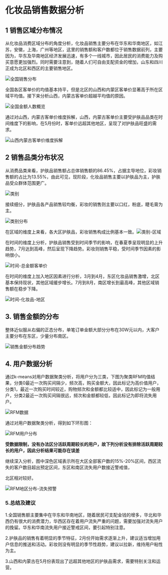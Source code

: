 # 化妆品销售数据分析

## 1 销售区域分布情况

​	从化妆品消费区域分布的角度分析，化妆品销售主要分布在华东和华南地区，如江苏，安徽，上海，广州等地区，这里的销售额和客户数都位于销售数据前列，主要因为，华东及华南地区经济发展迅速，有多个一线城市，因此居民的消费能力及购买意愿更加强烈。同时需要注意到，随着人们可自由支配资金的增加，山东和四川正成为北区和西区的主要销售地区。



![全国销售分布](http://github.com/TTMU/Data-Analysis/raw/master/pics/全国销售分布.png)

全国各区客单价的均值基本持平，但是北区的山西和内蒙区客单价显著高于所在区域平均值。接下来分析山西，内蒙古客单价超越平均值的原因。

![全国金额人数概览](http://github.com/TTMU/Data-Analysis/raw/master/pics/全国金额人数概览.png)

通过对山西，内蒙古客单价维度拆解，山西，内蒙古客单价主要受护肤品品类在时间维度下的影响，在5月份时，客单价远超其他地区，呈现了对护肤品旺盛的需求。

![山西内蒙古客单价维度拆解](http://github.com/TTMU/Data-Analysis/raw/master/pics/山西内蒙古客单价维度拆解.png)

## 2 销售品类分布状况

​	从消费品类来看，护肤品销售额占总体销售额的86.45%，占据主导地位，彩妆销售额的占比为13.55%，由此可见，现阶段，化妆品销售主要以护肤品为主，护肤品受众群体范围更广。

![类别](http://github.com/TTMU/Data-Analysis/raw/master/pics/类别.png)

接续细分，护肤品各产品销售较均衡，彩妆的销售则主要以口红，粉底，睫毛膏为主。

![类别分布](http://github.com/TTMU/Data-Analysis/raw/master/pics/类别分布.png)

在区域的维度上来看，各大区护肤品，彩妆销售构成比例基本一致。![类别-区域](http://github.com/TTMU/Data-Analysis/raw/master/pics/类别-区域.png)

在时间的维度上分析，护肤品销售受到时间季节的影响，在春夏季呈现明显的上升趋势，7月达到高峰，然后呈现下降趋势。彩妆则销售平稳，受时间季节因素的影响很小。

![时间-总金额客单价](http://github.com/TTMU/Data-Analysis/raw/master/pics/时间-总金额客单价.png)

在时间的维度上加入地区因素进行分析，3月到4月，东区化妆品销售激增，北区基本保持现状，其他区域缓步增长。7月到8月，南区增长到最高峰，其他区域销售额在稳步下降。

![时间-化妆品-地区](http://github.com/TTMU/Data-Analysis/raw/master/pics/时间-化妆品-地区.png)

## 3. 销售金额的分布

整体近似服从右偏的正态分布，单笔订单金额大部分分布在30W元以内，大客户主要分布在东区，少量分布南区。

![销售金额分布趋势](http://github.com/TTMU/Data-Analysis/raw/master/pics/销售金额分布趋势.png)

## 4. 用户数据分析

​	通过k-means对用户数据聚类分析，将用户分为三类，下图为聚类RFM均值结果，分类0最近一次购买间隔少，频次高，购买金额大，因此标记为高价值用户，分类1，最近一次购买时间较近，购物频次和金额都比较适中，因此标记为一般用户，分类2最近一次购买间隔很远，频次和金额都较低，因此标记为即将流失用户。

![RFM数据](http://github.com/TTMU/Data-Analysis/raw/master/pics/RFM数据.png)

通过对用户数据聚类分析，得到如下环形图：

![RFM用户分布](http://github.com/TTMU/Data-Analysis/raw/master/pics/RFM用户分布.png)

**受数据限制，没有办法区分活跃周期较长的用户，故下列分析没有排除活跃周期较长的用户，因此分析结果可能存在误差**

继续深入分析，图中深色区域表示所在大区全部客户数的15%-20%区间，西区流失的客户数目超出预定区间，东区和南区流失用户数接近警戒值，

北区相对较好。

![RFM地区分布-流失预警](http://github.com/TTMU/Data-Analysis/raw/master/pics/RFM地区分布-流失预警.png)

### 5.总结及建议

1.全国销售额主要集中在华东和华南地区，随着居民可支配金钱的增多，华北和华西仍有很大的消费潜力，华西区存在着用户流失严重的问题，需要加强对流失用户的挽留。华东和华南流失用户接近警戒区间，要引起特别注意。

2.护肤品的销售有着明显的季节特征，2月份开始需求逐渐上升，建议适当增加用户信息的推送和活动。彩妆则没有明显的季节性趋势，建议以拉新，维持用户粘性为主。

3.山西和内蒙古在5月份表现出了远超其他地区的护肤品需求，需要特别关注和运营。

